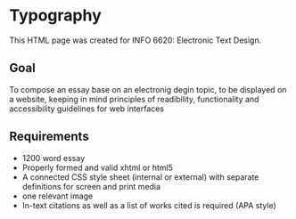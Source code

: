 Typography
==========

This HTML page was created for INFO 6620: Electronic Text Design. 

<h2>Goal</h2>
<p> To compose an essay base on an electronig degin topic, to be displayed on a website, keeping in mind principles of readibility, 
functionality and accessibility guidelines for web interfaces</p>

<h2>Requirements</h2>
<ul><li>1200 word essay</li>
<li> Properly formed and valid xhtml or html5</li>
<li> A connected CSS style sheet (internal or external) with separate definitions for screen and print media</li>
<li>one relevant image</li>
<li>In-text citations as well as a list of works cited is required (APA style)</li></ul>

